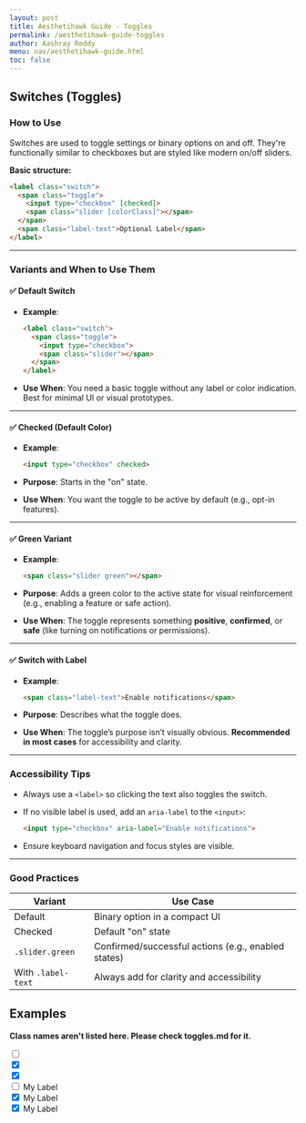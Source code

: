 ```yaml
---
layout: post
title: Aesthetihawk Guide - Toggles
permalink: /aesthetihawk-guide-toggles
author: Aashray Reddy
menu: nav/aesthetihawk-guide.html
toc: false
---
```


## Switches (Toggles)

### How to Use

Switches are used to toggle settings or binary options on and off. They're functionally similar to checkboxes but are styled like modern on/off sliders.

**Basic structure:**

```html
<label class="switch">
  <span class="toggle">
    <input type="checkbox" [checked]>
    <span class="slider [colorClass]"></span>
  </span>
  <span class="label-text">Optional Label</span>
</label>
```

---

### Variants and When to Use Them

#### ✅ Default Switch

- **Example**:

  ```html
  <label class="switch">
    <span class="toggle">
      <input type="checkbox">
      <span class="slider"></span>
    </span>
  </label>
  ```

- **Use When**: You need a basic toggle without any label or color indication. Best for minimal UI or visual prototypes.

---

#### ✅ Checked (Default Color)

- **Example**:

  ```html
  <input type="checkbox" checked>
  ```

- **Purpose**: Starts in the "on" state.
- **Use When**: You want the toggle to be active by default (e.g., opt-in features).

---

#### ✅ Green Variant

- **Example**:

  ```html
  <span class="slider green"></span>
  ```

- **Purpose**: Adds a green color to the active state for visual reinforcement (e.g., enabling a feature or safe action).
- **Use When**: The toggle represents something **positive**, **confirmed**, or **safe** (like turning on notifications or permissions).

---

#### ✅ Switch with Label

- **Example**:

  ```html
  <span class="label-text">Enable notifications</span>
  ```

- **Purpose**: Describes what the toggle does.
- **Use When**: The toggle’s purpose isn’t visually obvious. **Recommended in most cases** for accessibility and clarity.

---

### Accessibility Tips

- Always use a `<label>` so clicking the text also toggles the switch.
- If no visible label is used, add an `aria-label` to the `<input>`:

  ```html
  <input type="checkbox" aria-label="Enable notifications">
  ```

- Ensure keyboard navigation and focus styles are visible.

---

### Good Practices

| Variant                      | Use Case                                    |
|-----------------------------|---------------------------------------------|
| Default                     | Binary option in a compact UI               |
| Checked                     | Default "on" state                          |
| `.slider.green`             | Confirmed/successful actions (e.g., enabled states) |
| With `.label-text`          | Always add for clarity and accessibility    |

## Examples

**Class names aren't listed here. Please check toggles.md for it.**

<label class="switch">
  <span class="toggle">
    <input type="checkbox">
    <span class="slider"></span>
  </span>
</label>

<br>

<label class="switch">
  <span class="toggle">
    <input type="checkbox" checked>
    <span class="slider"></span>
  </span>
</label>

<br>

<label class="switch">
  <span class="toggle">
    <input type="checkbox" checked>
    <span class="slider green"></span>
  </span>
</label>

<br>

<label class="switch">
  <span class="toggle">
    <input type="checkbox">
    <span class="slider"></span>
  </span>
  <span class="label-text">My Label</span>
</label>

<br>

<label class="switch">
  <span class="toggle">
    <input type="checkbox" checked>
    <span class="slider"></span>
  </span>
  <span class="label-text">My Label</span>
</label>

<br>

<label class="switch">
  <span class="toggle">
    <input type="checkbox" checked>
    <span class="slider green"></span>
  </span>
  <span class="label-text">My Label</span>
</label>
